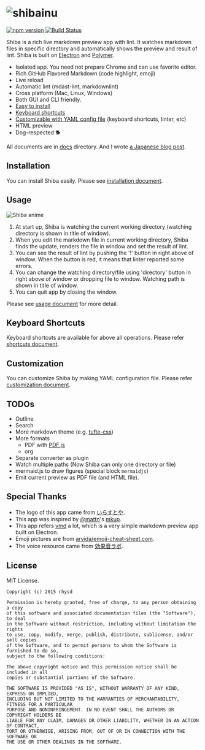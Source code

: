 ![shibainu](https://raw.githubusercontent.com/rhysd/Shiba/master/resource/image/doc-shibainu.png)
=====================

[![npm version](https://img.shields.io/npm/v/shiba.svg?style=flat-square)](https://www.npmjs.com/package/shiba)
[![Build Status](https://travis-ci.org/rhysd/Shiba.svg)](https://travis-ci.org/rhysd/Shiba)

Shiba is a rich live markdown preview app with lint.  It watches markdown files in specific directory and automatically shows the preview and result of lint.
Shiba is built on [Electron](https://github.com/atom/electron) and [Polymer](https://www.polymer-project.org/1.0/).

- Isolated app.  You need not prepare Chrome and can use favorite editor.
- Rich GitHub Flavored Markdown (code highlight, emoji)
- Live reload
- Automatic lint (mdast-lint, markdownlint)
- Cross platform (Mac, Linux, Windows)
- Both GUI and CLI friendly.
- [Easy to install](docs/installation.md)
- [Keyboard shortcuts](docs/shortcuts.md)
- [Customizable with YAML config file](docs/customization.md) (keyboard shortcuts, linter, etc)
- HTML preview
- Dog-respected :dog2:

All documents are in [docs](docs/) directory.  And I wrote [a Japanese blog post](http://rhysd.hatenablog.com/entry/2015/08/03/090646).


## Installation

You can install Shiba easily.  Please see [installation document](docs/installation.md).


## Usage

![Shiba anime](https://raw.githubusercontent.com/rhysd/ss/master/Shiba/shiba-screenshot.gif)

1. At start up, Shiba is watching the current working directory (watching directory is shown in title of window).
2. When you edit the markdown file in current working directory, Shiba finds the update, renders the file in window and set the result of lint.
3. You can see the result of lint by pushing the '!' button in right above of window.  When the button is red, it means that linter reported some errors.
4. You can change the watching directory/file using 'directory' button in right above of window or dropping file to window.  Watching path is shown in title of window.
5. You can quit app by closing the window.

Please see [usage document](docs/usage.md) for more detail.


## Keyboard Shortcuts

Keyboard shortcuts are available for above all operations.
Please refer [shortcuts document](docs/shortcuts.md).


## Customization

You can customize Shiba by making YAML configuration file.
Please refer [customization document](docs/customization.md).


## TODOs

- Outline
- Search
- More markdown theme (e.g. [tufte-css](https://github.com/daveliepmann/tufte-css))
- More formats
  - PDF with [PDF.js](https://mozilla.github.io/pdf.js/)
  - org
- Separate converter as plugin
- Watch multiple paths (Now Shiba can only one directory or file)
- mermaid.js to draw figures (special block `mermaidjs`)
- Emit current preview as PDF file (and HTML file).


## Special Thanks

- The logo of this app came from [いらすとや](http://www.irasutoya.com/).
- This app was inspired by [@mattn](https://github.com/mattn)'s [mkup](https://github.com/mattn/mkup).
- This app refers [vmd](https://github.com/yoshuawuyts/vmd) a lot, which is a very simple markdown preview app built on Electron.
- Emoji pictures are from [arvida/emoji-cheat-sheet.com](https://github.com/arvida/emoji-cheat-sheet.com).
- The voice resource came from [効果音ラボ](http://soundeffect-lab.info/).


## License

MIT License.

    Copyright (c) 2015 rhysd

    Permission is hereby granted, free of charge, to any person obtaining a copy
    of this software and associated documentation files (the "Software"), to deal
    in the Software without restriction, including without limitation the rights
    to use, copy, modify, merge, publish, distribute, sublicense, and/or sell copies
    of the Software, and to permit persons to whom the Software is furnished to do so,
    subject to the following conditions:

    The above copyright notice and this permission notice shall be included in all
    copies or substantial portions of the Software.

    THE SOFTWARE IS PROVIDED "AS IS", WITHOUT WARRANTY OF ANY KIND, EXPRESS OR IMPLIED,
    INCLUDING BUT NOT LIMITED TO THE WARRANTIES OF MERCHANTABILITY, FITNESS FOR A PARTICULAR
    PURPOSE AND NONINFRINGEMENT. IN NO EVENT SHALL THE AUTHORS OR COPYRIGHT HOLDERS BE
    LIABLE FOR ANY CLAIM, DAMAGES OR OTHER LIABILITY, WHETHER IN AN ACTION OF CONTRACT,
    TORT OR OTHERWISE, ARISING FROM, OUT OF OR IN CONNECTION WITH THE SOFTWARE OR
    THE USE OR OTHER DEALINGS IN THE SOFTWARE.

